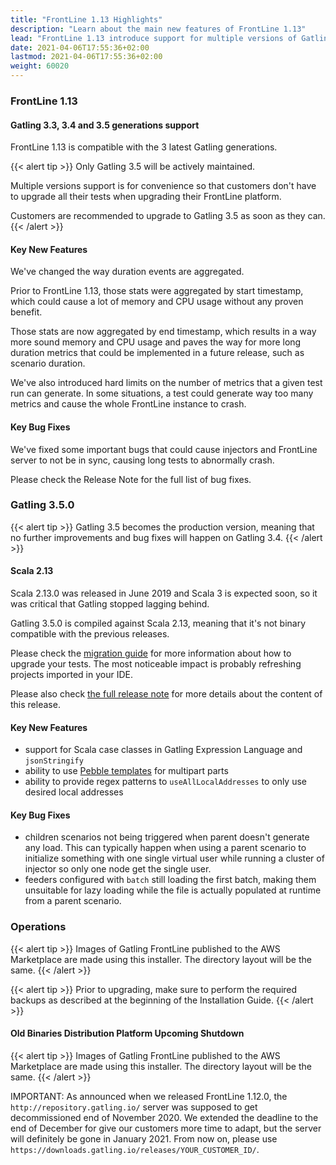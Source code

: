 ```yaml
---
title: "FrontLine 1.13 Highlights"
description: "Learn about the main new features of FrontLine 1.13"
lead: "FrontLine 1.13 introduce support for multiple versions of Gatling and performance fixes"
date: 2021-04-06T17:55:36+02:00
lastmod: 2021-04-06T17:55:36+02:00
weight: 60020
---
```


### FrontLine 1.13

#### Gatling 3.3, 3.4 and 3.5 generations support

FrontLine 1.13 is compatible with the 3 latest Gatling generations.

{{< alert tip >}}
Only Gatling 3.5 will be actively maintained.

Multiple versions support is for convenience so that customers don't have to upgrade all their tests when upgrading their FrontLine platform.

Customers are recommended to upgrade to Gatling 3.5 as soon as they can.
{{< /alert >}}

#### Key New Features

We've changed the way duration events are aggregated.

Prior to FrontLine 1.13, those stats were aggregated by start timestamp, which could cause a lot of memory and CPU usage without any proven benefit.

Those stats are now aggregated by end timestamp, which results in a way more sound memory and CPU usage and paves the way for more long duration metrics that could be implemented in a future release, such as scenario duration.

We've also introduced hard limits on the number of metrics that a given test run can generate.
In some situations, a test could generate way too many metrics and cause the whole FrontLine instance to crash.

#### Key Bug Fixes

We've fixed some important bugs that could cause injectors and FrontLine server to not be in sync, causing long tests to abnormally crash.

Please check the Release Note for the full list of bug fixes.

### Gatling 3.5.0

{{< alert tip >}}
Gatling 3.5 becomes the production version, meaning that no further improvements and bug fixes will happen on Gatling 3.4.
{{< /alert >}}

#### Scala 2.13

Scala 2.13.0 was released in June 2019 and Scala 3 is expected soon, so it was critical that Gatling stopped lagging behind.

Gatling 3.5.0 is compiled against Scala 2.13, meaning that it's not binary compatible with the previous releases.

Please check the [migration guide](https://gatling.io/docs/current/migration_guides/3.3-to-3.4/) for more information about how to upgrade your tests.
The most noticeable impact is probably refreshing projects imported in your IDE.

Please also check [the full release note](https://github.com/gatling/gatling/milestone/94?closed=1) for more details about the content of this release.

#### Key New Features

* support for Scala case classes in Gatling Expression Language and `jsonStringify`
* ability to use [Pebble templates](https://pebbletemplates.io/) for multipart parts
* ability to provide regex patterns to `useAllLocalAddresses` to only use desired local addresses

#### Key Bug Fixes

* children scenarios not being triggered when parent doesn't generate any load. This can typically happen when using a parent scenario to initialize something with one single virtual user while running a cluster of injector so only one node get the single user.
* feeders configured with `batch` still loading the first batch, making them unsuitable for lazy loading while the file is actually populated at runtime from a parent scenario.

### Operations

{{< alert tip >}}
Images of Gatling FrontLine published to the AWS Marketplace are made using this installer. The directory layout will be the same.
{{< /alert >}}


{{< alert tip >}}
Prior to upgrading, make sure to perform the required backups as described at the beginning of the Installation Guide.
{{< /alert >}}

#### Old Binaries Distribution Platform Upcoming Shutdown

{{< alert tip >}}
Images of Gatling FrontLine published to the AWS Marketplace are made using this installer. The directory layout will be the same.
{{< /alert >}}

IMPORTANT: As announced when we released FrontLine 1.12.0, the `http://repository.gatling.io/` server was supposed to get decommissioned end of November 2020.
We extended the deadline to the end of December for give our customers more time to adapt, but the server will definitely be gone in January 2021.
From now on, please use `https://downloads.gatling.io/releases/YOUR_CUSTOMER_ID/`.
